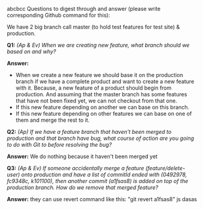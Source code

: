 abcbcc
Questions to digest through and answer (please write corresponding Github command for this):

We have 2 big branch call master (to hold test features for test site) & production.

**Q1:** _(Ap & Ev) When we are creating new feature, what branch should we based on and why?_

**Answer:**

-   When we create a new feature we should base it on the production branch if we have a complete product and want to create a new feature with it. Because, a new feature of a product should begin from production. And assuming that the master branch has some features that have not been fixed yet, we can not checkout from that one.
-   If this new feature depending on another we can base on this branch.
-   If this new feature depending on other features we can base on one of them and merge the rest to it.

**Q2:** _(Ap) If we have a feature branch that haven't been merged to production and that branch have bug, what course of action are you going to do with Git to before resolving the bug?_

**Answer:** We do nothing because it haven't been merged yet

**Q3:** _(Ap & Ev) If someone accidentally merge a feature (feature/delete-user) onto production and have a list of commitId ended with (0492978, fc9348c, k101100), then another commit (a1fsas8) is added on top of the production branch. How do we remove that merged feature?_

**Answer:** they can use revert command like this: "git revert a1fsas8"
js
dasas